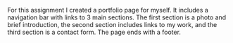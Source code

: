 For this assignment I created a portfolio page for myself. It includes a navigation bar with links to 3 main sections. The first section is a photo and brief introduction, the second section includes links to my work, and the third section is a contact form. The page ends with a footer. 